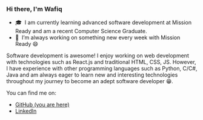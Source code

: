 ### Hi there, I'm Wafiq <img src="https://media.giphy.com/media/hvRJCLFzcasrR4ia7z/giphy.gif" width="15px">

- 🎓 &nbsp;I am currently learning advanced software development at Mission Ready and am a recent Computer Science Graduate.
- 🔭 &nbsp;I’m always working on something new every week with Mission Ready 😄

Software development is awesome! I enjoy working on web development with technologies such as React.js and traditional HTML, CSS, JS. However, I have experience with other programming languages such as Python, C/C#, Java and am always eager to learn new and interesting technologies throughout my journey to become an adept software developer 😁.

You can find me on:

* [GitHub (you are here)](https://github.com/WafiqAli)
* [LinkedIn](https://www.linkedin.com/in/wafiqcali)
